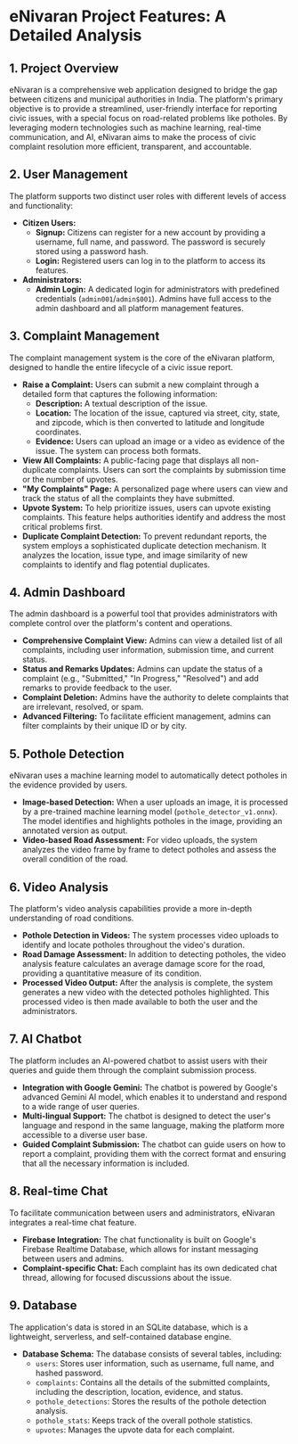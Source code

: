# eNivaran Project Features: A Detailed Analysis

## 1. Project Overview

eNivaran is a comprehensive web application designed to bridge the gap between citizens and municipal authorities in India. The platform's primary objective is to provide a streamlined, user-friendly interface for reporting civic issues, with a special focus on road-related problems like potholes. By leveraging modern technologies such as machine learning, real-time communication, and AI, eNivaran aims to make the process of civic complaint resolution more efficient, transparent, and accountable.

## 2. User Management

The platform supports two distinct user roles with different levels of access and functionality:

-   **Citizen Users:**
    -   **Signup:** Citizens can register for a new account by providing a username, full name, and password. The password is securely stored using a password hash.
    -   **Login:** Registered users can log in to the platform to access its features.
-   **Administrators:**
    -   **Admin Login:** A dedicated login for administrators with predefined credentials (`admin001`/`admin$001`). Admins have full access to the admin dashboard and all platform management features.

## 3. Complaint Management

The complaint management system is the core of the eNivaran platform, designed to handle the entire lifecycle of a civic issue report.

-   **Raise a Complaint:** Users can submit a new complaint through a detailed form that captures the following information:
    -   **Description:** A textual description of the issue.
    -   **Location:** The location of the issue, captured via street, city, state, and zipcode, which is then converted to latitude and longitude coordinates.
    -   **Evidence:** Users can upload an image or a video as evidence of the issue. The system can process both formats.
-   **View All Complaints:** A public-facing page that displays all non-duplicate complaints. Users can sort the complaints by submission time or the number of upvotes.
-   **"My Complaints" Page:** A personalized page where users can view and track the status of all the complaints they have submitted.
-   **Upvote System:** To help prioritize issues, users can upvote existing complaints. This feature helps authorities identify and address the most critical problems first.
-   **Duplicate Complaint Detection:** To prevent redundant reports, the system employs a sophisticated duplicate detection mechanism. It analyzes the location, issue type, and image similarity of new complaints to identify and flag potential duplicates.

## 4. Admin Dashboard

The admin dashboard is a powerful tool that provides administrators with complete control over the platform's content and operations.

-   **Comprehensive Complaint View:** Admins can view a detailed list of all complaints, including user information, submission time, and current status.
-   **Status and Remarks Updates:** Admins can update the status of a complaint (e.g., "Submitted," "In Progress," "Resolved") and add remarks to provide feedback to the user.
-   **Complaint Deletion:** Admins have the authority to delete complaints that are irrelevant, resolved, or spam.
-   **Advanced Filtering:** To facilitate efficient management, admins can filter complaints by their unique ID or by city.

## 5. Pothole Detection

eNivaran uses a machine learning model to automatically detect potholes in the evidence provided by users.

-   **Image-based Detection:** When a user uploads an image, it is processed by a pre-trained machine learning model (`pothole_detector_v1.onnx`). The model identifies and highlights potholes in the image, providing an annotated version as output.
-   **Video-based Road Assessment:** For video uploads, the system analyzes the video frame by frame to detect potholes and assess the overall condition of the road.

## 6. Video Analysis

The platform's video analysis capabilities provide a more in-depth understanding of road conditions.

-   **Pothole Detection in Videos:** The system processes video uploads to identify and locate potholes throughout the video's duration.
-   **Road Damage Assessment:** In addition to detecting potholes, the video analysis feature calculates an average damage score for the road, providing a quantitative measure of its condition.
-   **Processed Video Output:** After the analysis is complete, the system generates a new video with the detected potholes highlighted. This processed video is then made available to both the user and the administrators.

## 7. AI Chatbot

The platform includes an AI-powered chatbot to assist users with their queries and guide them through the complaint submission process.

-   **Integration with Google Gemini:** The chatbot is powered by Google's advanced Gemini AI model, which enables it to understand and respond to a wide range of user queries.
-   **Multi-lingual Support:** The chatbot is designed to detect the user's language and respond in the same language, making the platform more accessible to a diverse user base.
-   **Guided Complaint Submission:** The chatbot can guide users on how to report a complaint, providing them with the correct format and ensuring that all the necessary information is included.

## 8. Real-time Chat

To facilitate communication between users and administrators, eNivaran integrates a real-time chat feature.

-   **Firebase Integration:** The chat functionality is built on Google's Firebase Realtime Database, which allows for instant messaging between users and admins.
-   **Complaint-specific Chat:** Each complaint has its own dedicated chat thread, allowing for focused discussions about the issue.

## 9. Database

The application's data is stored in an SQLite database, which is a lightweight, serverless, and self-contained database engine.

-   **Database Schema:** The database consists of several tables, including:
    -   `users`: Stores user information, such as username, full name, and hashed password.
    -   `complaints`: Contains all the details of the submitted complaints, including the description, location, evidence, and status.
    -   `pothole_detections`: Stores the results of the pothole detection analysis.
    -   `pothole_stats`: Keeps track of the overall pothole statistics.
    -   `upvotes`: Manages the upvote data for each complaint.
